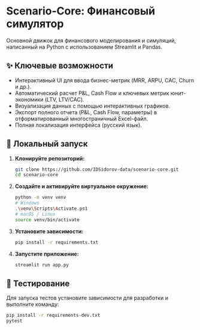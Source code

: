 # Scenario-Core: Финансовый симулятор

Основной движок для финансового моделирования и симуляций, написанный на Python с использованием Streamlit и Pandas.

## ✨ Ключевые возможности

-   Интерактивный UI для ввода бизнес-метрик (MRR, ARPU, CAC, Churn и др.).
-   Автоматический расчет P&L, Cash Flow и ключевых метрик юнит-экономики (LTV, LTV/CAC).
-   Визуализация данных с помощью интерактивных графиков.
-   Экспорт полного отчета (P&L, Cash Flow, параметры) в отформатированный многостраничный Excel-файл.
-   Полная локализация интерфейса (русский язык).

## 🚀 Локальный запуск

1.  **Клонируйте репозиторий:**
    ```bash
    git clone https://github.com/IDSidorov-data/scenario-core.git
    cd scenario-core
    ```

2.  **Создайте и активируйте виртуальное окружение:**
    ```bash
    python -m venv venv
    # Windows
    .\venv\Scripts\Activate.ps1
    # macOS / Linux
    source venv/bin/activate
    ```

3.  **Установите зависимости:**
    ```bash
    pip install -r requirements.txt
    ```

4.  **Запустите приложение:**
    ```bash
    streamlit run app.py
    ```

## 🧪 Тестирование

Для запуска тестов установите зависимости для разработки и выполните команду:

```bash
pip install -r requirements-dev.txt
pytest